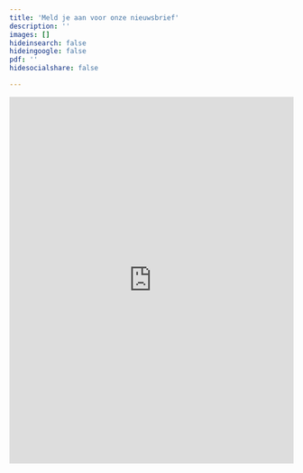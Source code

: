 ```yaml
---
title: 'Meld je aan voor onze nieuwsbrief'
description: ''
images: []
hideinsearch: false
hideingoogle: false
pdf: ''
hidesocialshare: false

---
```

<iframe width="600" height="650" src="https://f3268d6b.sibforms.com/serve/MUIEADCdJiOHSyH-wBZllYJ-O0aV8a-ElVhcDEYPcNhXvIVD5wNpqc62IIwnIA0XWqJm73nHGkmqdgaPDg12dOYkbzD-hKkM1kyKzpqIiMad93PYQEqaYinvvkbpuG_ustRyrIdS_aQvdybTIrYpgmgbc5sj4ll1i--ZJU_aDQwQaS-9KBCQ7-b0Qg7f2h5UOc7FHQEaiq1LzSDS" frameborder="0" scrolling="auto" allowfullscreen style="display: block;margin-left: auto;margin-right: auto;max-width: 100%;"></iframe>
